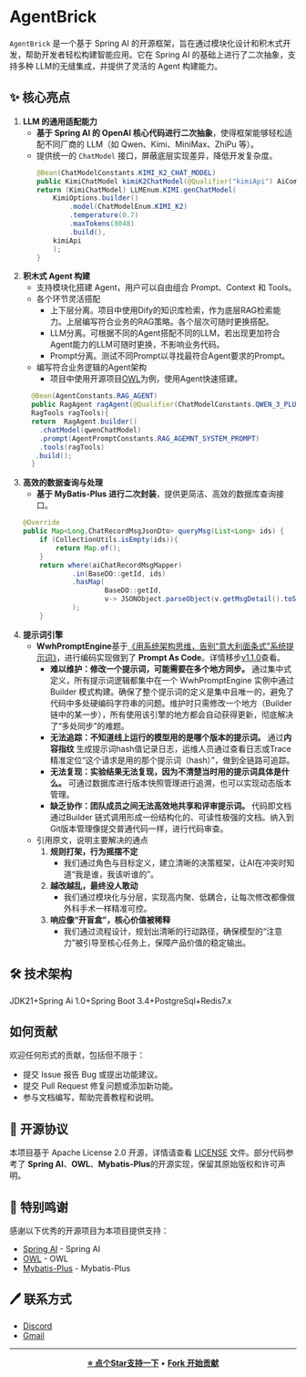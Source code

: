 # AgentBrick
`AgentBrick` 是一个基于 Spring AI 的开源框架，旨在通过模块化设计和积木式开发，帮助开发者轻松构建智能应用。它在 Spring AI 的基础上进行了二次抽象，支持多种 LLM的无缝集成，并提供了灵活的 Agent 构建能力。
## ✨ 核心亮点
1. **LLM 的通用适配能力**
    - **基于 Spring AI 的 OpenAI 核心代码进行二次抽象**，使得框架能够轻松适配不同厂商的 LLM（如 Qwen、Kimi、MiniMax、ZhiPu 等）。
    - 提供统一的 `ChatModel` 接口，屏蔽底层实现差异，降低开发复杂度。
      ```java
      @Bean(ChatModelConstants.KIMI_K2_CHAT_MODEL)
      public KimiChatModel kimiK2ChatModel(@Qualifier("kimiApi") AiCommonApi kimiApi){
      return (KimiChatModel) LLMEnum.KIMI.genChatModel(
          KimiOptions.builder()
              .model(ChatModelEnum.KIMI_K2)
              .temperature(0.7)
              .maxTokens(8048)
              .build(),
          kimiApi
          );
      }
      ```
2. **积木式 Agent 构建**
    - 支持模块化搭建 Agent，用户可以自由组合 Prompt、Context 和 Tools。
    - 各个环节灵活搭配
      - 上下层分离。项目中使用Dify的知识库检索，作为底层RAG检索能力。上层编写符合业务的RAG策略。各个层次可随时更换搭配。
      - LLM分离。可根据不同的Agent搭配不同的LLM，若出现更加符合Agent能力的LLM可随时更换，不影响业务代码。
      - Prompt分离。测试不同Prompt以寻找最符合Agent要求的Prompt。
    - 编写符合业务逻辑的Agent架构
      - 项目中使用开源项目[OWL](https://github.com/camel-ai/owl)为例，使用Agent快速搭建。
    ```java
      @Bean(AgentConstants.RAG_AGENT)
      public RagAgent ragAgent(@Qualifier(ChatModelConstants.QWEN_3_PLUS_CHAT_MODEL) QwenChatModel qwenChatModel,
      RagTools ragTools){
      return  RagAgent.builder()
        .chatModel(qwenChatModel)
        .prompt(AgentPromptConstants.RAG_AGEMNT_SYSTEM_PROMPT)
        .tools(ragTools)
       .build();
      }
    ```
3. **高效的数据查询与处理**
    - **基于 MyBatis-Plus 进行二次封装**，提供更简洁、高效的数据库查询接口。
    ```java
    @Override
    public Map<Long,ChatRecordMsgJsonDto> queryMsg(List<Long> ids) {
        if (CollectionUtils.isEmpty(ids)){
            return Map.of();
        }
        return where(aiChatRecordMsgMapper)
                .in(BaseDO::getId, ids)
                .hasMap(
                        BaseDO::getId,
                        v-> JSONObject.parseObject(v.getMsgDetail().toString(),ChatRecordMsgJsonDto.class)
                );
        }
      ```
4. **提示词引擎**
   - **WwhPromptEngine**基于[《用系统架构思维，告别“意大利面条式”系统提示词》](https://mp.weixin.qq.com/mp/wappoc_appmsgcaptcha?poc_token=HBklk2ijK9pQ3qAH_ONFjBenSAPcA2b1Crn6oqzA&target_url=https%3A%2F%2Fmp.weixin.qq.com%2Fs%3F__biz%3DMzIzOTU0NTQ0MA%3D%3D%26mid%3D2247551851%26idx%3D1%26sn%3D56c996d61163f1acba5b16eace33c511)，进行编码实现做到了 **Prompt As Code**。详情移步[v1.1.0](version/v1.1.0.md)查看。
     - **难以维护：修改一个提示词，可能需要在多个地方同步。** 通过集中式定义，所有提示词逻辑都集中在一个 WwhPromptEngine 实例中通过 Builder 模式构建。确保了整个提示词的定义是集中且唯一的，避免了代码中多处硬编码字符串的问题。维护时只需修改一个地方（Builder 链中的某一步），所有使用该引擎的地方都会自动获得更新，彻底解决了“多处同步”的难题。
     - **无法追踪：不知道线上运行的模型用的是哪个版本的提示词。** 通过**内容指纹** 生成提示词hash值记录日志，运维人员通过查看日志或Trace精准定位“这个请求是用的那个提示词（hash）”，做到全链路可追踪。
     - **无法复现：实验结果无法复现，因为不清楚当时用的提示词具体是什么。** 可通过数据库进行版本快照管理进行追溯，也可以实现动态版本管理。
     - **缺乏协作：团队成员之间无法高效地共享和评审提示词。** 代码即文档通过Builder 链式调用形成一份结构化的、可读性极强的文档。纳入到Git版本管理像提交普通代码一样，进行代码审查。
   - 引用原文，说明主要解决的通点
     1. **规则打架，行为摇摆不定**
        - 我们通过角色与目标定义，建立清晰的决策框架，让AI在冲突时知道“我是谁，我该听谁的”。
     2. **越改越乱，最终没人敢动**
        - 我们通过模块化与分层，实现高内聚、低耦合，让每次修改都像做外科手术一样精准可控。 
     3. **响应像“开盲盒”，核心价值被稀释**
        - 我们通过流程设计，规划出清晰的行动路径，确保模型的“注意力”被引导至核心任务上，保障产品价值的稳定输出。
## 🛠️ 技术架构
JDK21+Spring Ai 1.0+Spring Boot 3.4+PostgreSql+Redis7.x
## 如何贡献
欢迎任何形式的贡献，包括但不限于：
- 提交 Issue 报告 Bug 或提出功能建议。
- 提交 Pull Request 修复问题或添加新功能。
- 参与文档编写，帮助完善教程和说明。

## 📄 开源协议
本项目基于 Apache License 2.0 开源，详情请查看 [LICENSE](LICENSE) 文件。部分代码参考了 **Spring AI**、**OWL**、**Mybatis-Plus**的开源实现，保留其原始版权和许可声明。

## 🙏 特别鸣谢
感谢以下优秀的开源项目为本项目提供支持：
- [Spring AI](https://spring.io/projects/spring-ai) - Spring AI
- [OWL](https://github.com/camel-ai/owl) - OWL
- [Mybatis-Plus](https://github.com/baomidou/mybatis-plus) - Mybatis-Plus

## 🖊️  联系方式
- [Discord](https://discord.gg/jTcXXHPD3e)
- [Gmail](https://chenkai107cn@gmail.com)

---
<div align="center">


**[⭐ 点个Star支持一下](https://github.com/cKnight107/ai-agent-brick)** • **[ Fork 开始贡献](https://github.com/cKnight107/ai-agent-brick/fork)**
</div>